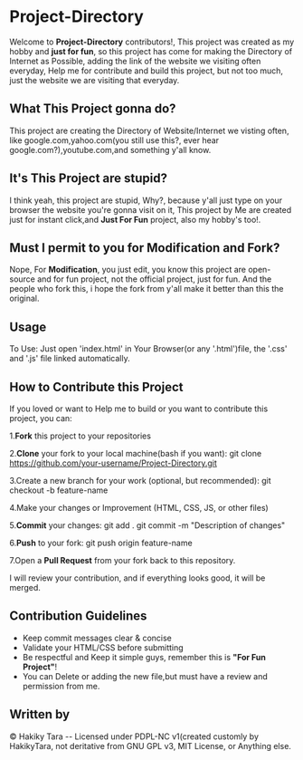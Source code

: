 # Project-Directory
Welcome to **Project-Directory** contributors!, This project was created as my hobby and **just for fun**, so this project has come for making the Directory of Internet as Possible, adding the link of the website we visiting often everyday, Help me for contribute and build this project, but not too much, just the website we are visiting that everyday.
## What This Project gonna do?
This project are creating the Directory of Website/Internet we visting often, like google.com,yahoo.com(you still use this?, ever hear google.com?),youtube.com,and something y'all know.
## It's This Project are stupid?
I think yeah, this project are stupid, Why?, because y'all just type on your browser the website you're gonna visit on it, This project by Me are created just for instant click,and **Just For Fun** project, also my hobby's too!.
## Must I permit to you for Modification and Fork?
Nope, For **Modification**, you just edit, you know this project are open-source and for fun project, not the official project, just for fun. And the people who fork this, i hope the fork from y'all make it better than this the original.
## Usage
To Use: Just open 'index.html' in Your Browser(or any '.html')file, the '.css' and '.js' file linked automatically.
## How to Contribute this Project
If you loved or want to Help me to build or you want to contribute this project, you can:

1.**Fork** this project to your repositories

2.**Clone** your fork to your local machine(bash if you want):
git clone https://github.com/your-username/Project-Directory.git

3.Create a new branch for your work (optional, but recommended):
git checkout -b feature-name

4.Make your changes or Improvement (HTML, CSS, JS, or other files)

5.**Commit** your changes:
git add .
git commit -m "Description of changes"

6.**Push** to your fork:
git push origin feature-name

7.Open a **Pull Request** from your fork back to this repository.

I will review your contribution, and if everything looks good, it will be merged.
## Contribution Guidelines
* Keep commit messages clear & concise
* Validate your HTML/CSS before submitting
* Be respectful and Keep it simple guys, remember this is **"For Fun Project"**!
* You can Delete or adding the new file,but must have a review and permission from me.
## Written by
&copy; Hakiky Tara -- Licensed under PDPL-NC v1(created customly by HakikyTara, not deritative from GNU GPL v3, MIT License, or Anything else.
